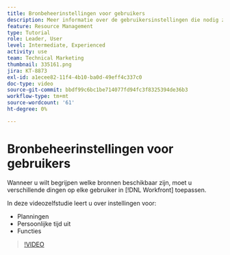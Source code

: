 ```yaml
---
title: Bronbeheerinstellingen voor gebruikers
description: Meer informatie over de gebruikersinstellingen die nodig zijn om de hulpmiddelen voor resourcebeheer correct te gebruiken.
feature: Resource Management
type: Tutorial
role: Leader, User
level: Intermediate, Experienced
activity: use
team: Technical Marketing
thumbnail: 335161.png
jira: KT-8873
exl-id: a1ecee82-11f4-4b10-ba0d-49eff4c337c0
doc-type: video
source-git-commit: bbdf99c6bc1be714077fd94fc3f8325394de36b3
workflow-type: tm+mt
source-wordcount: '61'
ht-degree: 0%

---
```


# Bronbeheerinstellingen voor gebruikers

Wanneer u wilt begrijpen welke bronnen beschikbaar zijn, moet u verschillende dingen op elke gebruiker in [!DNL Workfront] toepassen.

In deze videozelfstudie leert u over instellingen voor:

* Planningen
* Persoonlijke tijd uit
* Functies

>[!VIDEO](https://video.tv.adobe.com/v/3432159/?quality=12&learn=on&enablevpops=1&captions=dut)
